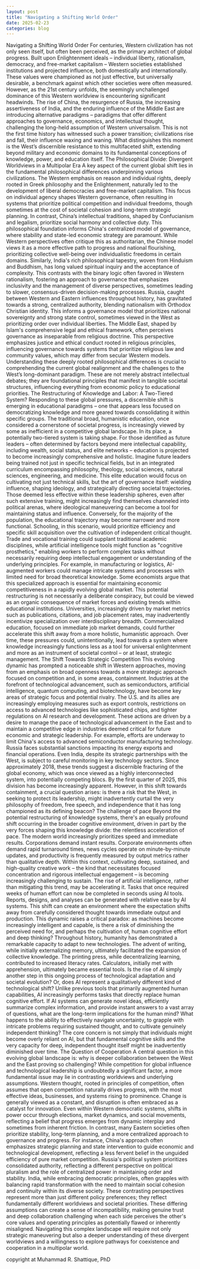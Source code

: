 ```yaml
---
layout: post
title: "Navigating a Shifting World Order"
date: 2025-02-23
categories: blog
---
```


Navigating a Shifting World Order
For centuries, Western civilization has not only seen itself, but often been perceived, as the primary architect of global progress. Built upon Enlightenment ideals – individual liberty, rationalism, democracy, and free-market capitalism – Western societies established institutions and projected influence, both domestically and internationally. These values were championed as not just effective, but universally desirable, a benchmark against which other societies were often measured. However, as the 21st century unfolds, the seemingly unchallenged dominance of this Western worldview is encountering significant headwinds. The rise of China, the resurgence of Russia, the increasing assertiveness of India, and the enduring influence of the Middle East are introducing alternative paradigms – paradigms that offer different approaches to governance, economics, and intellectual thought, challenging the long-held assumption of Western universalism. This is not the first time history has witnessed such a power transition; civilizations rise and fall, their influence waxing and waning. What distinguishes this moment is the West’s discernible resistance to this multifaceted shift, extending beyond military and economic domains to its fundamental conceptions of knowledge, power, and education itself.
The Philosophical Divide: Divergent Worldviews in a Multipolar Era
A key aspect of the current global shift lies in the fundamental philosophical differences underpinning various civilizations. The Western emphasis on reason and individual rights, deeply rooted in Greek philosophy and the Enlightenment, naturally led to the development of liberal democracies and free-market capitalism. This focus on individual agency shapes Western governance, often resulting in systems that prioritize political competition and individual freedoms, though sometimes at the cost of societal cohesion and long-term strategic planning. In contrast, China’s intellectual traditions, shaped by Confucianism and legalism, prioritize social harmony and collective duty. This philosophical foundation informs China's centralized model of governance, where stability and state-led economic strategy are paramount. While Western perspectives often critique this as authoritarian, the Chinese model views it as a more effective path to progress and national flourishing, prioritizing collective well-being over individualistic freedoms in certain domains. Similarly, India's rich philosophical tapestry, woven from Hinduism and Buddhism, has long valued spiritual inquiry and the acceptance of complexity. This contrasts with the binary logic often favored in Western rationalism, fostering an approach to governance that emphasizes inclusivity and the management of diverse perspectives, sometimes leading to slower, consensus-driven decision-making processes. Russia, caught between Western and Eastern influences throughout history, has gravitated towards a strong, centralized authority, blending nationalism with Orthodox Christian identity. This informs a governance model that prioritizes national sovereignty and strong state control, sometimes viewed in the West as prioritizing order over individual liberties. The Middle East, shaped by Islam's comprehensive legal and ethical framework, often perceives governance as inseparable from religious doctrine. This perspective emphasizes justice and ethical conduct rooted in religious principles, influencing governance towards systems that prioritize religious law and community values, which may differ from secular Western models. Understanding these deeply rooted philosophical differences is crucial to comprehending the current global realignment and the challenges to the West’s long-dominant paradigm. These are not merely abstract intellectual debates; they are foundational principles that manifest in tangible societal structures, influencing everything from economic policy to educational priorities.
The Restructuring of Knowledge and Labor: A Two-Tiered System?
Responding to these global pressures, a discernible shift is emerging in educational paradigms – one that appears less focused on democratizing knowledge and more geared towards consolidating it within specific groups. The traditional broad, humanistic education, once considered a cornerstone of societal progress, is increasingly viewed by some as inefficient in a competitive global landscape. In its place, a potentially two-tiered system is taking shape.
For those identified as future leaders – often determined by factors beyond mere intellectual capability, including wealth, social status, and elite networks – education is projected to become increasingly comprehensive and holistic. Imagine future leaders being trained not just in specific technical fields, but in an integrated curriculum encompassing philosophy, theology, social sciences, natural sciences, engineering, and medicine. This elite education would focus on cultivating not just technical skills, but the art of governance itself: wielding influence, shaping ideology, and strategically directing societal trajectories. Those deemed less effective within these leadership spheres, even after such extensive training, might increasingly find themselves channeled into political arenas, where ideological maneuvering can become a tool for maintaining status and influence.
Conversely, for the majority of the population, the educational trajectory may become narrower and more functional. Schooling, in this scenario, would prioritize efficiency and specific skill acquisition over the cultivation of independent critical thought. Trade and vocational training could supplant traditional academic disciplines, while artificial intelligence tools might function as "cognitive prosthetics," enabling workers to perform complex tasks without necessarily requiring deep intellectual engagement or understanding of the underlying principles. For example, in manufacturing or logistics, AI-augmented workers could manage intricate systems and processes with limited need for broad theoretical knowledge. Some economists argue that this specialized approach is essential for maintaining economic competitiveness in a rapidly evolving global market.
This potential restructuring is not necessarily a deliberate conspiracy, but could be viewed as an organic consequence of market forces and existing trends within educational institutions. Universities, increasingly driven by market metrics such as publications, citations, and job placement rates, may inadvertently incentivize specialization over interdisciplinary breadth. Commercialized education, focused on immediate job market demands, could further accelerate this shift away from a more holistic, humanistic approach. Over time, these pressures could, unintentionally, lead towards a system where knowledge increasingly functions less as a tool for universal enlightenment and more as an instrument of societal control – or at least, strategic management.
The Shift Towards Strategic Competition
This evolving dynamic has prompted a noticeable shift in Western approaches, moving from an emphasis on broad openness towards a more strategic approach focused on competition and, in some areas, containment. Industries at the forefront of technological advancement, such as semiconductors, artificial intelligence, quantum computing, and biotechnology, have become key areas of strategic focus and potential rivalry. The U.S. and its allies are increasingly employing measures such as export controls, restrictions on access to advanced technologies like sophisticated chips, and tighter regulations on AI research and development. These actions are driven by a desire to manage the pace of technological advancement in the East and to maintain a competitive edge in industries deemed critical for future economic and strategic leadership.
For example, efforts are underway to limit China's access to advanced semiconductor manufacturing technology. Russia faces substantial sanctions impacting its energy exports and financial operations. Even India, despite its strategic partnerships with the West, is subject to careful monitoring in key technology sectors. Since approximately 2018, these trends suggest a discernible fracturing of the global economy, which was once viewed as a highly interconnected system, into potentially competing blocs. By the first quarter of 2025, this division has become increasingly apparent. However, in this shift towards containment, a crucial question arises: is there a risk that the West, in seeking to protect its leadership, might inadvertently curtail the very philosophy of freedom, free speech, and independence that it has long championed as its defining beacon?
The challenge of pace
Beyond the potential restructuring of knowledge systems, there's an equally profound shift occurring in the broader cognitive environment, driven in part by the very forces shaping this knowledge divide: the relentless acceleration of pace. The modern world increasingly prioritizes speed and immediate results. Corporations demand instant results. Corporate environments often demand rapid turnaround times, news cycles operate on minute-by-minute updates, and productivity is frequently measured by output metrics rather than qualitative depth. Within this context, cultivating deep, sustained, and high-quality creative work – the kind that necessitates focused concentration and rigorous intellectual engagement – is becoming increasingly challenging to sustain.
The rise of artificial intelligence, rather than mitigating this trend, may be accelerating it. Tasks that once required weeks of human effort can now be completed in seconds using AI tools. Reports, designs, and analyses can be generated with relative ease by AI systems. This shift can create an environment where the expectation shifts away from carefully considered thought towards immediate output and production. This dynamic raises a critical paradox: as machines become increasingly intelligent and capable, is there a risk of diminishing the perceived need for, and perhaps the cultivation of, human cognitive effort and deep thinking?
Throughout history, humanity has demonstrated a remarkable capacity to adapt to new technologies. The advent of writing, while initially externalizing memory, ultimately facilitated the expansion of collective knowledge. The printing press, while decentralizing learning, contributed to increased literacy rates. Calculators, initially met with apprehension, ultimately became essential tools. Is the rise of AI simply another step in this ongoing process of technological adaptation and societal evolution?
Or, does AI represent a qualitatively different kind of technological shift? Unlike previous tools that primarily augmented human capabilities, AI increasingly performs tasks that directly replace human cognitive effort. If AI systems can generate novel ideas, efficiently summarize complex information, and provide instant answers to a vast array of questions, what are the long-term implications for the human mind? What happens to the ability to effectively navigate uncertainty, to grapple with intricate problems requiring sustained thought, and to cultivate genuinely independent thinking? The core concern is not simply that individuals might become overly reliant on AI, but that fundamental cognitive skills and the very capacity for deep, independent thought itself might be inadvertently diminished over time.
The Question of Cooperation
A central question in this evolving global landscape is: why is deeper collaboration between the West and the East proving so challenging? While competition for global influence and technological leadership is undoubtedly a significant factor, a more fundamental issue may lie in contrasting worldviews and underlying assumptions.
Western thought, rooted in principles of competition, often assumes that open competition naturally drives progress, with the most effective ideas, businesses, and systems rising to prominence. Change is generally viewed as a constant, and disruption is often embraced as a catalyst for innovation. Even within Western democratic systems, shifts in power occur through elections, market dynamics, and social movements, reflecting a belief that progress emerges from dynamic interplay and sometimes from inherent friction.
In contrast, many Eastern societies often prioritize stability, long-term planning, and a more centralized approach to governance and progress. For instance, China's approach often emphasizes strategic planning and state intervention to guide economic and technological development, reflecting a less fervent belief in the unguided efficiency of pure market competition. Russia's political system prioritizes consolidated authority, reflecting a different perspective on political pluralism and the role of centralized power in maintaining order and stability. India, while embracing democratic principles, often grapples with balancing rapid transformation with the need to maintain social cohesion and continuity within its diverse society.
These contrasting perspectives represent more than just different policy preferences; they reflect fundamentally different worldviews and societal priorities. These differing assumptions can create a sense of incompatibility, making genuine trust and deep collaboration challenging when each side perceives the other's core values and operating principles as potentially flawed or inherently misaligned. Navigating this complex landscape will require not only strategic maneuvering but also a deeper understanding of these divergent worldviews and a willingness to explore pathways for coexistence and cooperation in a multipolar world.

copyright at Muhammad R. Shattique, PhD